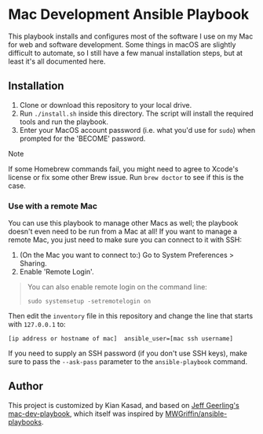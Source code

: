 # Mac Development Ansible Playbook

<!-- [![CI][badge-gh-actions]][link-gh-actions] -->

This playbook installs and configures most of the software I use on my Mac for web and software development. Some things in macOS are slightly difficult to automate, so I still have a few manual installation steps, but at least it's all documented here.

## Installation

  1. Clone or download this repository to your local drive.
  4. Run `./install.sh` inside this directory. The script will install the required tools and run the playbook.
  5. Enter your MacOS account password (i.e. what you'd use for `sudo`) when prompted for the 'BECOME' password.

> [!NOTE]
> If some Homebrew commands fail, you might need to agree to Xcode's license or fix some other Brew issue. Run `brew doctor` to see if this is the case.

### Use with a remote Mac

You can use this playbook to manage other Macs as well;
the playbook doesn't even need to be run from a Mac at all!
If you want to manage a remote Mac, you just need to make sure you can connect to it with SSH:

  1. (On the Mac you want to connect to:) Go to System Preferences > Sharing.
  2. Enable 'Remote Login'.

> You can also enable remote login on the command line:
>
>     sudo systemsetup -setremotelogin on

Then edit the `inventory` file in this repository and change the line that starts with `127.0.0.1` to:

```
[ip address or hostname of mac]  ansible_user=[mac ssh username]
```

If you need to supply an SSH password (if you don't use SSH keys), make sure to pass the `--ask-pass` parameter to the `ansible-playbook` command.

## Author

This project is customized by Kian Kasad, and based on
[Jeff Geerling's mac-dev-playbook](https://github.com/geerlingguy/mac-dev-playbook),
which itself was inspired by
[MWGriffin/ansible-playbooks](https://github.com/MWGriffin/ansible-playbooks).
